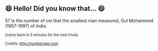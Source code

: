 ## :smile: Hello! Did you know that... :smile:
57 is the number of cm that the smallest man measured, Gul Mohammed (1957-1997) of India.

<sup>(come back in 5 minutes for the next trivia)</sup>


<sup>Credits: http://numbersapi.com</sup>
